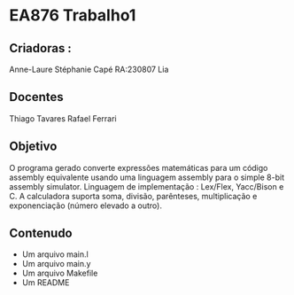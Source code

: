 # EA876 Trabalho1
## Criadoras :
Anne-Laure Stéphanie Capé RA:230807
Lia
## Docentes
Thiago Tavares
Rafael Ferrari
## Objetivo
O programa gerado converte expressões matemáticas para um
código assembly equivalente usando uma linguagem assembly para o simple 8-bit
assembly simulator.
Linguagem de implementação : Lex/Flex, Yacc/Bison e C.
A calculadora suporta soma, divisão, parênteses, multiplicação e
exponenciação (número elevado a outro).
## Contenudo
* Um arquivo main.l 
* Um arquivo main.y
* Um arquivo Makefile
* Um README

